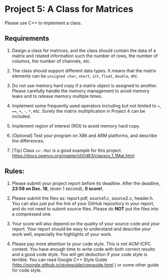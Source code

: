 # Project 5: A Class for Matrices

Please use C++ to implement a class.

## Requirements

1. Design a class for matrices, and the class should contain the data of a matrix and related information such the number of rows, the number of columns, the number of channels, etc.

1. The class should support different data types. It means that the matrix elements can be `unsigned char`, `short`, `int`, `float`, `double`, etc.

1. Do not use memory hard copy if a matrix object is assigned to another. Please carefully handle the memory management to avoid memory leaks and to release memory multiple times.

1. Implement some frequently used operators including but not limited to `=`, `==`, `+`, `-`, `*`, etc. Surely the matrix multiplication in Project 4 can be included.

1. Implement region of interest (ROI) to avoid memory hard copy.

1. [Optional] Test your program on X86 and ARM platforms, and describe the differences.

1. [Tip] Class `cv::Mat` is a good example for this project. https://docs.opencv.org/master/d3/d63/classcv_1_1Mat.html 

## Rules:
1. Please submit your project report before its deadline. After the deadline, **23:59 on Dec. 18**, (even 1 second), **0 score!**.

1. Please submit the files as: report.pdf, source1.c, source2.c, header.h. You can also just put the link of your GitHub repository in your report, and do not need to submit source files. Please do **NOT** put the files into a compressed one.

1. Your score will also depend on the quality of your source code and your report. Your report should be easy to understand and describe your work well, especially the highlights of your work.

1. Please pay more attention to your code style. This is not ACM-ICPC contest. You have enough time to write code with both correct results and a good code style. You will get deduction if your code style is terrible. You can read Google C++ Style Guide (http://google.github.io/styleguide/cppguide.html ) or some other guide for code style.

